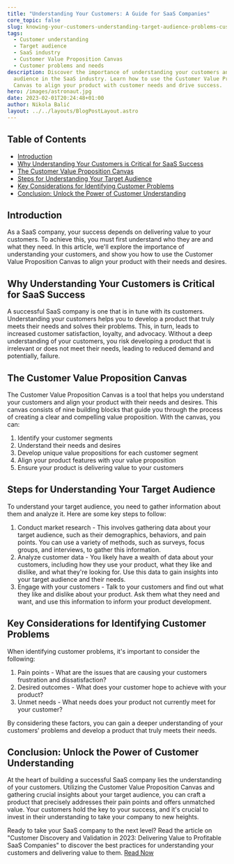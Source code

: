 ```yaml
---
title: "Understanding Your Customers: A Guide for SaaS Companies"
core_topic: false
slug: knowing-your-customers-understanding-target-audience-problems-customer-value-proposition-canvas
tags:
  - Customer understanding
  - Target audience
  - SaaS industry
  - Customer Value Proposition Canvas
  - Customer problems and needs
description: Discover the importance of understanding your customers and target
  audience in the SaaS industry. Learn how to use the Customer Value Proposition
  Canvas to align your product with customer needs and drive success.
hero: /images/astronaut.jpg
date: 2023-02-01T20:24:48+01:00
author: Nikola Balić
layout: ../../layouts/BlogPostLayout.astro
---
```

## Table of Contents
- [Introduction](#introduction)
- [Why Understanding Your Customers is Critical for SaaS Success](#why-understanding-your-customers-is-critical-for-saas-success)
- [The Customer Value Proposition Canvas](#the-customer-value-proposition-canvas)
- [Steps for Understanding Your Target Audience](#steps-for-understanding-your-target-audience)
- [Key Considerations for Identifying Customer Problems](#key-considerations-for-identifying-customer-problems)
- [Conclusion: Unlock the Power of Customer Understanding](#conclusion)

<a id="#introduction"></a>
## Introduction
As a SaaS company, your success depends on delivering value to your customers. To achieve this, you must first understand who they are and what they need. In this article, we'll explore the importance of understanding your customers, and show you how to use the Customer Value Proposition Canvas to align your product with their needs and desires.

<a id="#why-understanding-your-customers-is-critical-for-saas-success"></a>
## Why Understanding Your Customers is Critical for SaaS Success
A successful SaaS company is one that is in tune with its customers. Understanding your customers helps you to develop a product that truly meets their needs and solves their problems. This, in turn, leads to increased customer satisfaction, loyalty, and advocacy. Without a deep understanding of your customers, you risk developing a product that is irrelevant or does not meet their needs, leading to reduced demand and potentially, failure.

<a id="#the-customer-value-proposition-canvas"></a>
## The Customer Value Proposition Canvas
The Customer Value Proposition Canvas is a tool that helps you understand your customers and align your product with their needs and desires. This canvas consists of nine building blocks that guide you through the process of creating a clear and compelling value proposition. With the canvas, you can:

1. Identify your customer segments
2. Understand their needs and desires
3. Develop unique value propositions for each customer segment
4. Align your product features with your value proposition
5. Ensure your product is delivering value to your customers

<a id="#steps-for-understanding-your-target-audience"></a>
## Steps for Understanding Your Target Audience
To understand your target audience, you need to gather information about them and analyze it. Here are some key steps to follow:

1. Conduct market research - This involves gathering data about your target audience, such as their demographics, behaviors, and pain points. You can use a variety of methods, such as surveys, focus groups, and interviews, to gather this information.
2. Analyze customer data - You likely have a wealth of data about your customers, including how they use your product, what they like and dislike, and what they're looking for. Use this data to gain insights into your target audience and their needs.
3. Engage with your customers - Talk to your customers and find out what they like and dislike about your product. Ask them what they need and want, and use this information to inform your product development.

<a id="#key-considerations-for-identifying-customer-problems"></a>
## Key Considerations for Identifying Customer Problems
When identifying customer problems, it's important to consider the following:

1. Pain points - What are the issues that are causing your customers frustration and dissatisfaction?
2. Desired outcomes - What does your customer hope to achieve with your product?
3. Unmet needs - What needs does your product not currently meet for your customer?

By considering these factors, you can gain a deeper understanding of your customers' problems and develop a product that truly meets their needs.

<a id="#conclusion"></a>
## Conclusion: Unlock the Power of Customer Understanding
At the heart of building a successful SaaS company lies the understanding of your customers. Utilizing the Customer Value Proposition Canvas and gathering crucial insights about your target audience, you can craft a product that precisely addresses their pain points and offers unmatched value. Your customers hold the key to your success, and it's crucial to invest in their understanding to take your company to new heights.

Ready to take your SaaS company to the next level? Read the article on "Customer Discovery and Validation in 2023: Delivering Value to Profitable SaaS Companies" to discover the best practices for understanding your customers and delivering value to them. [Read Now](https://www.pulent.com/posts/customer-discovery-and-validation-delivering-value-to-profitable-saas-companies/)
